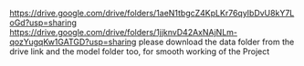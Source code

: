 https://drive.google.com/drive/folders/1aeN1tbgcZ4KpLKr76qyIbDvU8kY7LoGd?usp=sharing
https://drive.google.com/drive/folders/1jjknvD42AxNAjNLm-qozYugqKw1GATGD?usp=sharing
please download the data folder from the drive link and the model folder too, for smooth working of the Project
